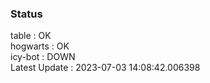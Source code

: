 ### Status


table : OK  
hogwarts : OK  
icy-bot : DOWN  
Latest Update : 2023-07-03 14:08:42.006398
